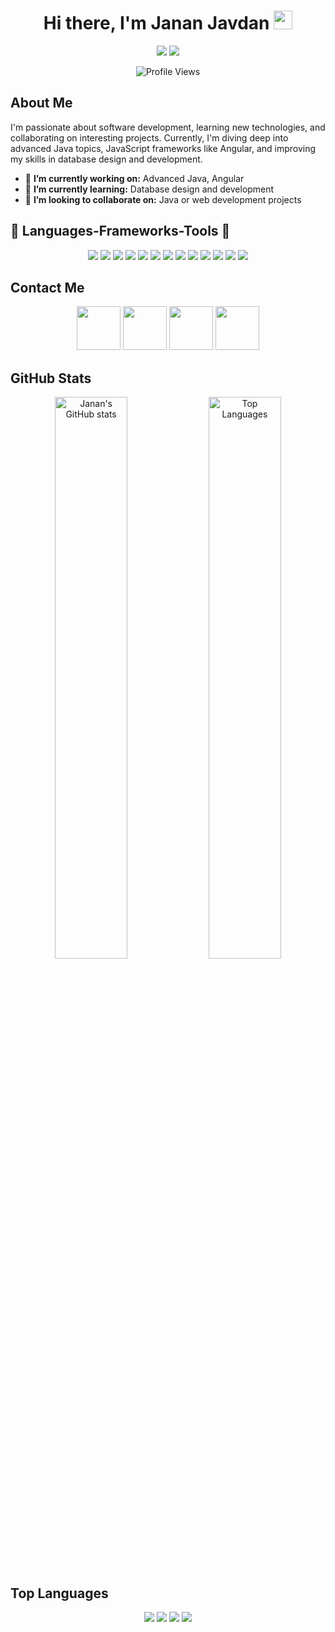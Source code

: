 <h1 align="center">Hi there, I'm Janan Javdan <img src="https://media.giphy.com/media/hvRJCLFzcasrR4ia7z/giphy.gif" width="30px"></h1>
<p align="center">
  <a href="https://github.com/JananJavdan"><img src="https://img.shields.io/github/followers/JananJavdan?label=Followers&style=social"></a>
  <a href="https://github.com/JananJavdan"><img src="https://img.shields.io/github/stars/JananJavdan?label=Stars&style=social"></a>
</p>

<p align="center">
  <img src="https://komarev.com/ghpvc/?username=JananJavdan&color=blue" alt="Profile Views">
</p>

## About Me
I'm passionate about software development, learning new technologies, and collaborating on interesting projects. Currently, I'm diving deep into advanced Java topics, JavaScript frameworks like Angular, and improving my skills in database design and development.

- 🔭 **I’m currently working on:** Advanced Java, Angular
- 🌱 **I’m currently learning:** Database design and development
- 👯 **I’m looking to collaborate on:** Java or web development projects

## 🔨 Languages-Frameworks-Tools 🔨
<p align="center">
  <img src="https://img.shields.io/badge/-Java-ED8B00?style=flat-square&logo=java&logoColor=white" />
  <img src="https://img.shields.io/badge/-Spring-6DB33F?style=flat-square&logo=spring&logoColor=white" />
  <img src="https://img.shields.io/badge/-React-61DAFB?style=flat-square&logo=react&logoColor=black" />
  <img src="https://img.shields.io/badge/-Bootstrap-7952B3?style=flat-square&logo=bootstrap&logoColor=white" />
  <img src="https://img.shields.io/badge/-HTML5-E34F26?style=flat-square&logo=html5&logoColor=white" />
  <img src="https://img.shields.io/badge/-CSS3-1572B6?style=flat-square&logo=css3&logoColor=white" />
  <img src="https://img.shields.io/badge/-GitHub-181717?style=flat-square&logo=github&logoColor=white" />
  <img src="https://img.shields.io/badge/-Figma-F24E1E?style=flat-square&logo=figma&logoColor=white" />
  <img src="https://img.shields.io/badge/-JavaScript-F7DF1E?style=flat-square&logo=javascript&logoColor=black" />
  <img src="https://img.shields.io/badge/-TypeScript-3178C6?style=flat-square&logo=typescript&logoColor=white" />
  <img src="https://img.shields.io/badge/-MongoDB-47A248?style=flat-square&logo=mongodb&logoColor=white" />
  <img src="https://img.shields.io/badge/-MySQL-4479A1?style=flat-square&logo=mysql&logoColor=white" />
  <img src="https://img.shields.io/badge/-Tailwind%20CSS-38B2AC?style=flat-square&logo=tailwind-css&logoColor=white" />
</p>


## Contact Me
<p align="center">
  <a href="mailto:f_javdan2000@yahoo.com"><img src="https://github.com/JananJavdan/JananJavdan/assets/145382151/fb378f48-5c52-4d3f-bf3a-eeab24febfff" width="70px"/></a>
  <a href="https://www.linkedin.com/in/yourprofile"><img src="![image](https://github.com/JananJavdan/JananJavdan/assets/145382151/dd64519d-eb54-4ab1-809a-7cb55d18d3a6)
" width="70px"/></a>
  <a href="https://jananjavdan.github.io/"><img src="![image](https://github.com/JananJavdan/JananJavdan/assets/145382151/44a14280-0115-476a-a7f2-967972c6eb93)
" width="70px"/></a>
  <a href="https://jananjavdan.github.io/resume"><img src="![image](https://github.com/JananJavdan/JananJavdan/assets/145382151/a0357308-5898-40da-a604-c929e073b202)
" width="70px"/></a>
</p>


## GitHub Stats
<p align="center">
  <img src="https://github-readme-stats.vercel.app/api?username=JananJavdan&show_icons=true&theme=radical" alt="Janan's GitHub stats" width="48%"/>
  <img src="https://github-readme-stats.vercel.app/api/top-langs/?username=JananJavdan&layout=compact&theme=radical&langs_count=8" alt="Top Languages" width="48%"/>
</p>

## Top Languages
<p align="center">
  <img src="https://img.shields.io/badge/Java-88%25-ED8B00?style=for-the-badge&logo=java&logoColor=white" />
  <img src="https://img.shields.io/badge/HTML-50%25-E34F26?style=for-the-badge&logo=html5&logoColor=white" />
  <img src="https://img.shields.io/badge/MySQL-50%25-4479A1?style=for-the-badge&logo=mysql&logoColor=white" />
  <img src="https://img.shields.io/badge/Spring-60%25-6DB33F?style=for-the-badge&logo=spring&logoColor=white" />
</p>
